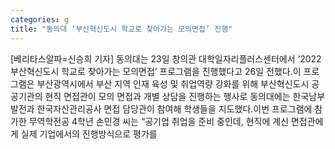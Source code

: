 ```yaml
---
categories: g
title: "동의대 ‘부산혁신도시 학교로 찾아가는 모의면접’ 진행"
---
```

[베리타스알파=신승희 기자] 동의대는 23일 창의관 대학일자리플러스센터에서 ‘2022 부산혁신도시 학교로 찾아가는 모의면접’ 프로그램을 진행했다고 26일 전했다.이 프로그램은 부산광역시에서 부산 지역 인재 육성 및 취업역량 강화를 위해 부산혁신도시 공공기관의 현직 면접관이 모의 면접과 개별 상담을 진행하는 행사로 동의대에는 한국남부발전과 한국자산관리공사 면접 담당관이 참여해 학생들을 지도했다.이번 프로그램에 참가한 무역학전공 4학년 손민경 씨는 “공기업 취업을 준비 중인데, 현직에 계신 면접관에게 실제 기업에서의 진행방식으로 평가를